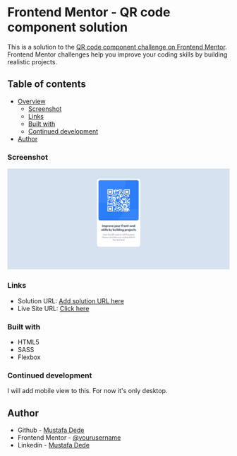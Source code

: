# Frontend Mentor - QR code component solution

This is a solution to the [QR code component challenge on Frontend Mentor](https://www.frontendmentor.io/challenges/qr-code-component-iux_sIO_H). Frontend Mentor challenges help you improve your coding skills by building realistic projects. 

## Table of contents

- [Overview](#overview)
  - [Screenshot](#screenshot)
  - [Links](#links)
  - [Built with](#built-with)
  - [Continued development](#continued-development)
- [Author](#author)

### Screenshot

![Desktop](./screenshot.jpg)

### Links

- Solution URL: [Add solution URL here](https://your-solution-url.com)
- Live Site URL: [Click here](https://mustafadede.github.io/qr-code-component/)

### Built with

- HTML5
- SASS
- Flexbox

### Continued development

I will add mobile view to this. For now it's only desktop.

## Author

- Github - [Mustafa Dede](github.com/mustafadede)
- Frontend Mentor - [@yourusername](https://www.frontendmentor.io/profile/mustafadede)
- Linkedin - [Mustafa Dede](linkedin.com/in/mustafa-dede-9a38a1192/)
